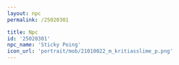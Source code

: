 ```yaml
---
layout: npc
permalink: /25020301

title: Npc
id: '25020301'
npc_name: 'Sticky Poing'
icon_url: 'portrait/mob/21010022_m_kritiasslime_p.png'
---
```

